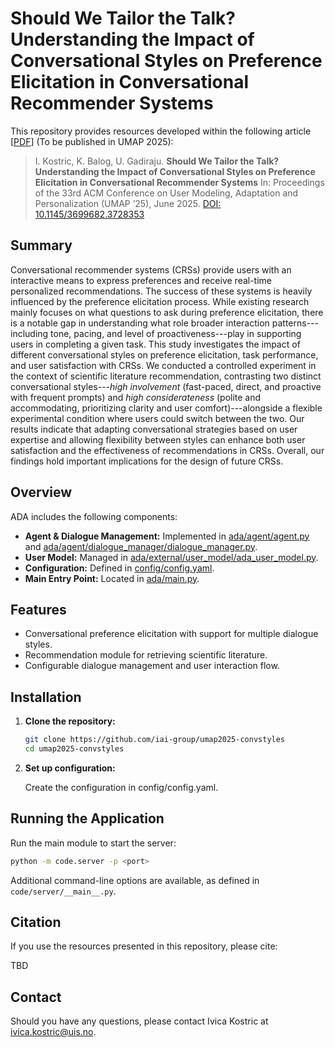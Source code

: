 # Should We Tailor the Talk? Understanding the Impact of Conversational Styles on Preference Elicitation in Conversational Recommender Systems


This repository provides resources developed within the following article [[PDF](https://arxiv.org/abs/TODO_FIX_LINK)] (To be published in UMAP 2025):

> I. Kostric, K. Balog, U. Gadiraju. **Should We Tailor the Talk? Understanding the Impact of Conversational Styles on Preference Elicitation in Conversational Recommender Systems** In: Proceedings of the 33rd ACM Conference on User Modeling, Adaptation and Personalization (UMAP ’25), June 2025. [DOI: 10.1145/3699682.3728353](https://doi.org/10.1145/3699682.3728353)


## Summary

Conversational recommender systems (CRSs) provide users with an interactive means to express preferences and receive real-time personalized recommendations. The success of these systems is heavily influenced by the preference elicitation process.
While existing research mainly focuses on what questions to ask during preference elicitation, there is a notable gap in understanding what role broader interaction patterns---including tone, pacing, and level of proactiveness---play in supporting users in completing a given task. This study investigates the impact of different conversational styles on preference elicitation, task performance, and user satisfaction with CRSs.
We conducted a controlled experiment in the context of scientific literature recommendation, contrasting two distinct conversational styles---*high involvement* (fast-paced, direct, and proactive with frequent prompts) and *high considerateness* (polite and accommodating, prioritizing clarity and user comfort)---alongside a flexible experimental condition where users could switch between the two.
Our results indicate that adapting conversational strategies based on user expertise and allowing flexibility between styles can enhance both user satisfaction and the effectiveness of recommendations in CRSs. Overall, our findings hold important implications for the design of future CRSs.

## Overview

ADA includes the following components:

  - **Agent & Dialogue Management:** Implemented in [ada/agent/agent.py](ada/agent/agent.py) and [ada/agent/dialogue_manager/dialogue_manager.py](ada/agent/dialogue_manager/dialogue_manager.py).
  - **User Model:** Managed in [ada/external/user_model/ada_user_model.py](ada/external/user_model/ada_user_model.py).
  - **Configuration:** Defined in [config/config.yaml](config/config.yaml).
  - **Main Entry Point:** Located in [ada/main.py](ada/main.py).

## Features

  - Conversational preference elicitation with support for multiple dialogue styles.
  - Recommendation module for retrieving scientific literature.
  - Configurable dialogue management and user interaction flow.

## Installation

1. **Clone the repository:**

   ```sh
   git clone https://github.com/iai-group/umap2025-convstyles
   cd umap2025-convstyles
   ```

3. **Set up configuration:**

    Create the configuration in config/config.yaml.

## Running the Application

Run the main module to start the server:

```sh
python -m code.server -p <port>
```

Additional command-line options are available, as defined in `code/server/__main__.py`.

## Citation

If you use the resources presented in this repository, please cite:

TBD

## Contact

Should you have any questions, please contact Ivica Kostric at [ivica.kostric@uis.no](mailto:ivica.kostric@uis.no).
